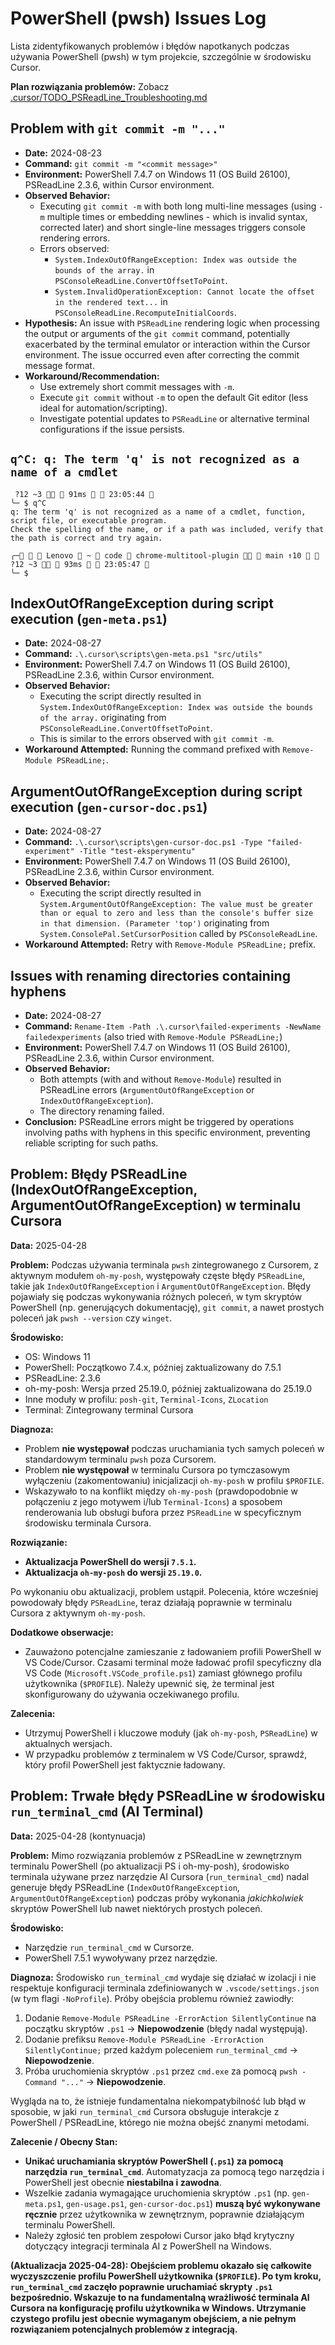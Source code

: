 # PowerShell (pwsh) Issues Log

Lista zidentyfikowanych problemów i błędów napotkanych podczas używania PowerShell (pwsh) w tym projekcie, szczególnie w środowisku Cursor.

**Plan rozwiązania problemów:** Zobacz [.cursor/TODO_PSReadLine_Troubleshooting.md](.cursor/TODO_PSReadLine_Troubleshooting.md)

## Problem with `git commit -m "..."`

- **Date:** 2024-08-23
- **Command:** `git commit -m "<commit message>"`
- **Environment:** PowerShell 7.4.7 on Windows 11 (OS Build 26100), PSReadLine 2.3.6, within Cursor environment.
- **Observed Behavior:**
    - Executing `git commit -m` with both long multi-line messages (using `-m` multiple times or embedding newlines - which is invalid syntax, corrected later) and short single-line messages triggers console rendering errors.
    - Errors observed:
        - `System.IndexOutOfRangeException: Index was outside the bounds of the array.` in `PSConsoleReadLine.ConvertOffsetToPoint`.
        - `System.InvalidOperationException: Cannot locate the offset in the rendered text...` in `PSConsoleReadLine.RecomputeInitialCoords`.
- **Hypothesis:** An issue with `PSReadLine` rendering logic when processing the output or arguments of the `git commit` command, potentially exacerbated by the terminal emulator or interaction within the Cursor environment. The issue occurred even after correcting the commit message format.
- **Workaround/Recommendation:**
    - Use extremely short commit messages with `-m`.
    - Execute `git commit` without `-m` to open the default Git editor (less ideal for automation/scripting).
    - Investigate potential updates to `PSReadLine` or alternative terminal configurations if the issue persists. 

## `q^C: q: The term 'q' is not recognized as a name of a cmdlet`
```
 ?12 ~3   91ms   23:05:44 
╰─ $ q^C
q: The term 'q' is not recognized as a name of a cmdlet, function, script file, or executable program.
Check the spelling of the name, or if a path was included, verify that the path is correct and try again.

╭─   Lenovo  ~  code  chrome-multitool-plugin   main ↑10   ?12 ~3   93ms   23:05:47 
╰─ $
```

## IndexOutOfRangeException during script execution (`gen-meta.ps1`)

- **Date:** 2024-08-27
- **Command:** `.\.cursor\scripts\gen-meta.ps1 "src/utils"`
- **Environment:** PowerShell 7.4.7 on Windows 11 (OS Build 26100), PSReadLine 2.3.6, within Cursor environment.
- **Observed Behavior:**
    - Executing the script directly resulted in `System.IndexOutOfRangeException: Index was outside the bounds of the array.` originating from `PSConsoleReadLine.ConvertOffsetToPoint`.
    - This is similar to the errors observed with `git commit -m`.
- **Workaround Attempted:** Running the command prefixed with `Remove-Module PSReadLine;`.

## ArgumentOutOfRangeException during script execution (`gen-cursor-doc.ps1`)

- **Date:** 2024-08-27
- **Command:** `.\.cursor\scripts\gen-cursor-doc.ps1 -Type "failed-experiment" -Title "test-eksperymentu"`
- **Environment:** PowerShell 7.4.7 on Windows 11 (OS Build 26100), PSReadLine 2.3.6, within Cursor environment.
- **Observed Behavior:**
    - Executing the script directly resulted in `System.ArgumentOutOfRangeException: The value must be greater than or equal to zero and less than the console's buffer size in that dimension. (Parameter 'top')` originating from `System.ConsolePal.SetCursorPosition` called by `PSConsoleReadLine`.
- **Workaround Attempted:** Retry with `Remove-Module PSReadLine;` prefix.

## Issues with renaming directories containing hyphens

- **Date:** 2024-08-27
- **Command:** `Rename-Item -Path .\.cursor\failed-experiments -NewName failedexperiments` (also tried with `Remove-Module PSReadLine;`)
- **Environment:** PowerShell 7.4.7 on Windows 11 (OS Build 26100), PSReadLine 2.3.6, within Cursor environment.
- **Observed Behavior:**
    - Both attempts (with and without `Remove-Module`) resulted in PSReadLine errors (`ArgumentOutOfRangeException` or `IndexOutOfRangeException`).
    - The directory renaming failed.
- **Conclusion:** PSReadLine errors might be triggered by operations involving paths with hyphens in this specific environment, preventing reliable scripting for such paths.

## Problem: Błędy PSReadLine (IndexOutOfRangeException, ArgumentOutOfRangeException) w terminalu Cursora

**Data:** 2025-04-28

**Problem:**
Podczas używania terminala `pwsh` zintegrowanego z Cursorem, z aktywnym modułem `oh-my-posh`, występowały częste błędy `PSReadLine`, takie jak `IndexOutOfRangeException` i `ArgumentOutOfRangeException`. Błędy pojawiały się podczas wykonywania różnych poleceń, w tym skryptów PowerShell (np. generujących dokumentację), `git commit`, a nawet prostych poleceń jak `pwsh --version` czy `winget`.

**Środowisko:**
- OS: Windows 11
- PowerShell: Początkowo 7.4.x, później zaktualizowany do 7.5.1
- PSReadLine: 2.3.6
- oh-my-posh: Wersja przed 25.19.0, później zaktualizowana do 25.19.0
- Inne moduły w profilu: `posh-git`, `Terminal-Icons`, `ZLocation`
- Terminal: Zintegrowany terminal Cursora

**Diagnoza:**
- Problem **nie występował** podczas uruchamiania tych samych poleceń w standardowym terminalu `pwsh` poza Cursorem.
- Problem **nie występował** w terminalu Cursora po tymczasowym wyłączeniu (zakomentowaniu) inicjalizacji `oh-my-posh` w profilu `$PROFILE`.
- Wskazywało to na konflikt między `oh-my-posh` (prawdopodobnie w połączeniu z jego motywem i/lub `Terminal-Icons`) a sposobem renderowania lub obsługi bufora przez `PSReadLine` w specyficznym środowisku terminala Cursora.

**Rozwiązanie:**
- **Aktualizacja PowerShell do wersji `7.5.1`.**
- **Aktualizacja `oh-my-posh` do wersji `25.19.0`.**

Po wykonaniu obu aktualizacji, problem ustąpił. Polecenia, które wcześniej powodowały błędy `PSReadLine`, teraz działają poprawnie w terminalu Cursora z aktywnym `oh-my-posh`.

**Dodatkowe obserwacje:**
- Zauważono potencjalne zamieszanie z ładowaniem profili PowerShell w VS Code/Cursor. Czasami terminal może ładować profil specyficzny dla VS Code (`Microsoft.VSCode_profile.ps1`) zamiast głównego profilu użytkownika (`$PROFILE`). Należy upewnić się, że terminal jest skonfigurowany do używania oczekiwanego profilu.

**Zalecenia:**
- Utrzymuj PowerShell i kluczowe moduły (jak `oh-my-posh`, `PSReadLine`) w aktualnych wersjach.
- W przypadku problemów z terminalem w VS Code/Cursor, sprawdź, który profil PowerShell jest faktycznie ładowany.

## Problem: Trwałe błędy PSReadLine w środowisku `run_terminal_cmd` (AI Terminal)

**Data:** 2025-04-28 (kontynuacja)

**Problem:**
Mimo rozwiązania problemów z PSReadLine w zewnętrznym terminalu PowerShell (po aktualizacji PS i oh-my-posh), środowisko terminala używane przez narzędzie AI Cursora (`run_terminal_cmd`) nadal generuje błędy PSReadLine (`IndexOutOfRangeException`, `ArgumentOutOfRangeException`) podczas próby wykonania *jakichkolwiek* skryptów PowerShell lub nawet niektórych prostych poleceń.

**Środowisko:**
- Narzędzie `run_terminal_cmd` w Cursorze.
- PowerShell 7.5.1 wywoływany przez narzędzie.

**Diagnoza:**
Środowisko `run_terminal_cmd` wydaje się działać w izolacji i nie respektuje konfiguracji terminala zdefiniowanych w `.vscode/settings.json` (w tym flagi `-NoProfile`). Próby obejścia problemu również zawiodły:
1.  Dodanie `Remove-Module PSReadLine -ErrorAction SilentlyContinue` na początku skryptów `.ps1` -> **Niepowodzenie** (błędy nadal występują).
2.  Dodanie prefiksu `Remove-Module PSReadLine -ErrorAction SilentlyContinue;` przed każdym poleceniem `run_terminal_cmd` -> **Niepowodzenie**.
3.  Próba uruchomienia skryptów `.ps1` przez `cmd.exe` za pomocą `pwsh -Command "..."` -> **Niepowodzenie**.

Wygląda na to, że istnieje fundamentalna niekompatybilność lub błąd w sposobie, w jaki `run_terminal_cmd` Cursora obsługuje interakcje z PowerShell / PSReadLine, którego nie można obejść znanymi metodami.

**Zalecenie / Obecny Stan:**
- **Unikać uruchamiania skryptów PowerShell (`.ps1`) za pomocą narzędzia `run_terminal_cmd`**. Automatyzacja za pomocą tego narzędzia i PowerShell jest obecnie **niestabilna i zawodna**.
- Wszelkie zadania wymagające uruchomienia skryptów `.ps1` (np. `gen-meta.ps1`, `gen-usage.ps1`, `gen-cursor-doc.ps1`) **muszą być wykonywane ręcznie** przez użytkownika w zewnętrznym, poprawnie działającym terminalu PowerShell.
- Należy zgłosić ten problem zespołowi Cursor jako błąd krytyczny dotyczący integracji terminala AI z PowerShell na Windows.

**(Aktualizacja 2025-04-28): Obejściem problemu okazało się całkowite wyczyszczenie profilu PowerShell użytkownika (`$PROFILE`). Po tym kroku, `run_terminal_cmd` zaczęło poprawnie uruchamiać skrypty `.ps1` bezpośrednio. Wskazuje to na fundamentalną wrażliwość terminala AI Cursora na konfigurację profilu użytkownika w Windows. Utrzymanie czystego profilu jest obecnie wymaganym **obejściem**, a nie pełnym rozwiązaniem potencjalnych problemów z integracją.**

